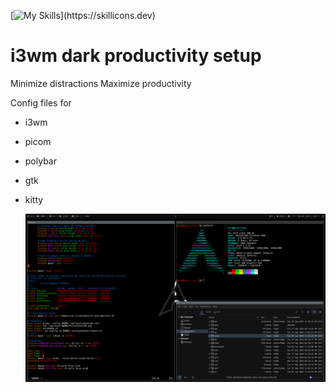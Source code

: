 [![My Skills](https://skillicons.dev/icons?i=arch,)](https://skillicons.dev) 
# i3wm dark productivity setup

Minimize distractions
Maximize productivity

Config files for 
- i3wm
- picom
- polybar
- gtk
- kitty

  ![screenshoot](desktop.png)
